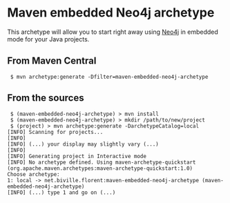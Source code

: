 # Maven embedded Neo4j archetype

This archetype will allow you to start right away using [Neo4j](http://www.neo4j.org) in embedded mode
for your Java projects.

## From Maven Central

```
 $ mvn archetype:generate -Dfilter=maven-embedded-neo4j-archetype
```

## From the sources

```
 $ (maven-embedded-neo4j-archetype) > mvn install
 $ (maven-embedded-neo4j-archetype) > mkdir /path/to/new/project
 $ (project) > mvn archetype:generate -DarchetypeCatalog=local
[INFO] Scanning for projects...
[INFO] 
[INFO] (...) your display may slightly vary (...)
[INFO]
[INFO] Generating project in Interactive mode
[INFO] No archetype defined. Using maven-archetype-quickstart (org.apache.maven.archetypes:maven-archetype-quickstart:1.0)
Choose archetype:
1: local -> net.biville.florent:maven-embedded-neo4j-archetype (maven-embedded-neo4j-archetype)
[INFO] (...) type 1 and go on (...)
```
